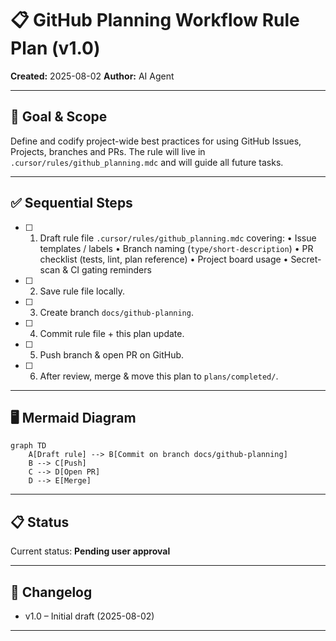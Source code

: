 # 📋 GitHub Planning Workflow Rule Plan (v1.0)

**Created:** 2025-08-02
**Author:** AI Agent

---

## 🎯 Goal & Scope

Define and codify project-wide best practices for using GitHub Issues, Projects, branches and PRs. The rule will live in `.cursor/rules/github_planning.mdc` and will guide all future tasks.

---

## ✅ Sequential Steps

- [ ] 1. Draft rule file `.cursor/rules/github_planning.mdc` covering:
     • Issue templates / labels
     • Branch naming (`type/short-description`)
     • PR checklist (tests, lint, plan reference)
     • Project board usage
     • Secret-scan & CI gating reminders
- [ ] 2. Save rule file locally.
- [ ] 3. Create branch `docs/github-planning`.
- [ ] 4. Commit rule file + this plan update.
- [ ] 5. Push branch & open PR on GitHub.
- [ ] 6. After review, merge & move this plan to `plans/completed/`.

---

## 🖥️ Mermaid Diagram

```mermaid
graph TD
    A[Draft rule] --> B[Commit on branch docs/github-planning]
    B --> C[Push]
    C --> D[Open PR]
    D --> E[Merge]
```

---

## 📋 Status

Current status: **Pending user approval**

---

## 📝 Changelog

- v1.0 – Initial draft (2025-08-02)

---
